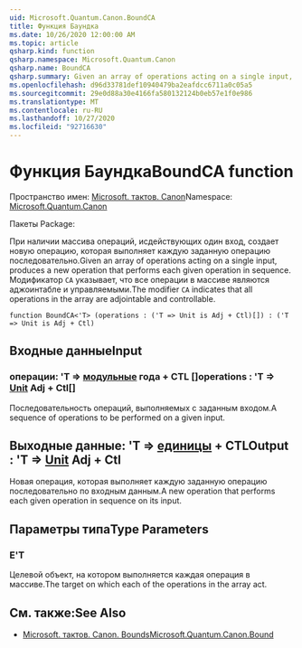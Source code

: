 ```yaml
---
uid: Microsoft.Quantum.Canon.BoundCA
title: Функция Баундка
ms.date: 10/26/2020 12:00:00 AM
ms.topic: article
qsharp.kind: function
qsharp.namespace: Microsoft.Quantum.Canon
qsharp.name: BoundCA
qsharp.summary: Given an array of operations acting on a single input, produces a new operation that performs each given operation in sequence. The modifier `CA` indicates that all operations in the array are adjointable and controllable.
ms.openlocfilehash: d96d33781def10940479ba2eafdcc6711a0c05a5
ms.sourcegitcommit: 29e0d88a30e4166fa580132124b0eb57e1f0e986
ms.translationtype: MT
ms.contentlocale: ru-RU
ms.lasthandoff: 10/27/2020
ms.locfileid: "92716630"
---
```

# <a name="boundca-function"></a><span data-ttu-id="e8b7e-102">Функция Баундка</span><span class="sxs-lookup"><span data-stu-id="e8b7e-102">BoundCA function</span></span>

<span data-ttu-id="e8b7e-103">Пространство имен: [Microsoft. тактов. Canon](xref:Microsoft.Quantum.Canon)</span><span class="sxs-lookup"><span data-stu-id="e8b7e-103">Namespace: [Microsoft.Quantum.Canon](xref:Microsoft.Quantum.Canon)</span></span>

<span data-ttu-id="e8b7e-104">Пакеты [](https://nuget.org/packages/)</span><span class="sxs-lookup"><span data-stu-id="e8b7e-104">Package: [](https://nuget.org/packages/)</span></span>


<span data-ttu-id="e8b7e-105">При наличии массива операций, исдействующих один вход, создает новую операцию, которая выполняет каждую заданную операцию последовательно.</span><span class="sxs-lookup"><span data-stu-id="e8b7e-105">Given an array of operations acting on a single input, produces a new operation that performs each given operation in sequence.</span></span>
<span data-ttu-id="e8b7e-106">Модификатор `CA` указывает, что все операции в массиве являются аджоинтабле и управляемыми.</span><span class="sxs-lookup"><span data-stu-id="e8b7e-106">The modifier `CA` indicates that all operations in the array are adjointable and controllable.</span></span>

```qsharp
function BoundCA<'T> (operations : ('T => Unit is Adj + Ctl)[]) : ('T => Unit is Adj + Ctl)
```


## <a name="input"></a><span data-ttu-id="e8b7e-107">Входные данные</span><span class="sxs-lookup"><span data-stu-id="e8b7e-107">Input</span></span>

### <a name="operations--t--unit-adj--ctl"></a><span data-ttu-id="e8b7e-108">операции: 'T => [модульные](xref:microsoft.quantum.lang-ref.unit) года + CTL []</span><span class="sxs-lookup"><span data-stu-id="e8b7e-108">operations : 'T => [Unit](xref:microsoft.quantum.lang-ref.unit) Adj + Ctl[]</span></span>

<span data-ttu-id="e8b7e-109">Последовательность операций, выполняемых с заданным входом.</span><span class="sxs-lookup"><span data-stu-id="e8b7e-109">A sequence of operations to be performed on a given input.</span></span>



## <a name="output--t--unit-adj--ctl"></a><span data-ttu-id="e8b7e-110">Выходные данные: 'T => [единицы](xref:microsoft.quantum.lang-ref.unit) + CTL</span><span class="sxs-lookup"><span data-stu-id="e8b7e-110">Output : 'T => [Unit](xref:microsoft.quantum.lang-ref.unit) Adj + Ctl</span></span>

<span data-ttu-id="e8b7e-111">Новая операция, которая выполняет каждую заданную операцию последовательно по входным данным.</span><span class="sxs-lookup"><span data-stu-id="e8b7e-111">A new operation that performs each given operation in sequence on its input.</span></span>

## <a name="type-parameters"></a><span data-ttu-id="e8b7e-112">Параметры типа</span><span class="sxs-lookup"><span data-stu-id="e8b7e-112">Type Parameters</span></span>

### <a name="t"></a><span data-ttu-id="e8b7e-113">Е</span><span class="sxs-lookup"><span data-stu-id="e8b7e-113">'T</span></span>

<span data-ttu-id="e8b7e-114">Целевой объект, на котором выполняется каждая операция в массиве.</span><span class="sxs-lookup"><span data-stu-id="e8b7e-114">The target on which each of the operations in the array act.</span></span>

## <a name="see-also"></a><span data-ttu-id="e8b7e-115">См. также:</span><span class="sxs-lookup"><span data-stu-id="e8b7e-115">See Also</span></span>

- [<span data-ttu-id="e8b7e-116">Microsoft. тактов. Canon. Bounds</span><span class="sxs-lookup"><span data-stu-id="e8b7e-116">Microsoft.Quantum.Canon.Bound</span></span>](xref:Microsoft.Quantum.Canon.Bound)